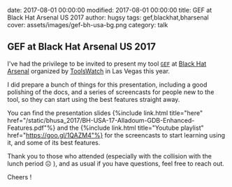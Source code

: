 date: 2017-08-01 00:00:00
modified: 2017-08-01 00:00:00
title: GEF at Black Hat Arsenal US 2017
author: hugsy
tags: gef,blackhat,bharsenal
cover: assets/images/gef-bh-usa-bg.png
category: talk

## GEF at Black Hat Arsenal US 2017 ##

I've had the privilege to be invited to
present my tool [`GEF`](https://github.com/hugsy/gef)
at [Black Hat Arsenal](https://blackhat.com) organized
by [ToolsWatch](https://toolswatch.org) in Las Vegas this year.

I did prepare a bunch of things for this presentation, including a good
polishing of the docs, and a series of screencasts for people new to the tool,
so they can start using the best features straight away.

You can find the presentation slides {%include link.html title="here"
href="/static/bhusa_2017/BH-USA-17-Alladoum-GDB-Enhanced-Features.pdf"%} and the {%include link.html title="Youtube playlist" href="https://goo.gl/1QAZM4"%} for the screencasts
to start learning using it, and some of its best features.

Thank you to those who attended (especially with the collision with the lunch
period ☹ ), and as usual if you have questions, feel free to reach out.

Cheers !
